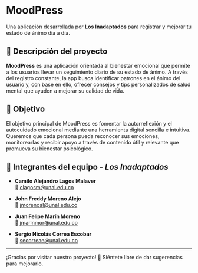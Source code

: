 # MoodPress

Una aplicación desarrollada por **Los Inadaptados** para registrar y mejorar tu estado de ánimo día a día.

## 📌 Descripción del proyecto

**MoodPress** es una aplicación orientada al bienestar emocional que permite a los usuarios llevar un seguimiento diario de su estado de ánimo. A través del registro constante, la app busca identificar patrones en el ánimo del usuario y, con base en ello, ofrecer consejos y tips personalizados de salud mental que ayuden a mejorar su calidad de vida.

## 🎯 Objetivo

El objetivo principal de MoodPress es fomentar la autorreflexión y el autocuidado emocional mediante una herramienta digital sencilla e intuitiva. Queremos que cada persona pueda reconocer sus emociones, monitorearlas y recibir apoyo a través de contenido útil y relevante que promueva su bienestar psicológico.

## 👥 Integrantes del equipo - *Los Inadaptados*

- **Camilo Alejandro Lagos Malaver**  
  📧 clagosm@unal.edu.co

- **John Freddy Moreno Alejo**  
  📧 jmorenoal@unal.edu.co

- **Juan Felipe Marín Moreno**  
  📧 jmarinmor@unal.edu.co

- **Sergio Nicolás Correa Escobar**  
  📧 secorreae@unal.edu.co

---

¡Gracias por visitar nuestro proyecto! 💙 Siéntete libre de dar sugerencias para mejorarlo.
